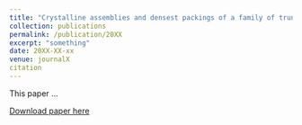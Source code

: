```yaml
---
title: "Crystalline assemblies and densest packings of a family of truncated tetrahedra and the role of directional entropic title: "forces"
collection: publications
permalink: /publication/20XX
excerpt: "something"
date: 20XX-XX-xx
venue: journalX
citation
---
```

This paper ...

[Download paper here](http://academicpages.github.io/files/paper1.pdf)
